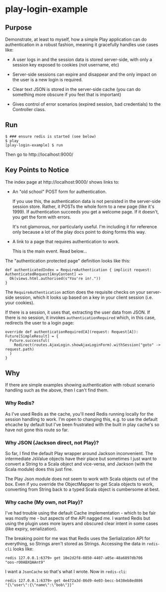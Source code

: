 # play-login-example

## Purpose

Demonstrate, at least to myself, how a simple Play application can do authentication
in a robust fashion, meaning it gracefully handles use cases like:

 * A user logs in and the session data is stored server-side, with only a session
   key exposed to cookies (not username, etc)

 * Server-side sessions can expire and disappear and the only impact on the user is
   a new login is required.

 * Clear text JSON is stored in the server-side cache (you can do something more 
   obscure if you feel that is important)

 * Gives control of error scenarios (expired session, bad credentials) to the 
   Controller class.


## Run

    $ ### ensure redis is started (see below)
    $ play
    [play-login-example] $ run
  
Then go to http://localhost:9000/


## Key Points to Notice

The index page at http://localhost:9000/ shows links to:

 * An "old school" POST form for authentication.

   If you use this, the authentication data is not persisted in the server-side
   session store. Rather, it POSTs the whole form to a new page (like it's 1999).
   If authentication succeeds you get a welcome page. If it doesn't, you get the
   form with errors.

   It's not glamorous, nor particularly useful. I'm including it for reference
   only because a lot of the play docs point to doing forms this way.

 * A link to a page that requires authentication to work.

   This is the main event. Read below...

The "authentication protected page" definition looks like this:

    def authenticatedIndex = RequireAuthentication { implicit request: AuthenticatedRequest[AnyContent] =>
      Ok(views.html.authorised(s"You're in!."))
    }

The ``RequireAuthentication`` action does the requisite checks on your server-side
session, which it looks up based on a key in your client session (i.e. your cookies).

If there is a session, it uses that, extracting the user data from JSON.
If there is no session, it invokes ``authenticationRequired`` which, in this case, redirects
the user to a login page:

    override def authenticationRequired[A](request: Request[A]): Future[SimpleResult] = {
      Future.successful(
        Redirect(routes.AjaxLogin.showAjaxLoginForm).withSession("goto" -> request.path)
      )
    }


## Why

If there are simple examples showing authentication with robust scenario handling such
as the above, then I can't find them.

### Why Redis?

As I've used Redis as the cache, you'll need Redis running locally for the session
handling to work. I'm open to changing this, e.g. to use the default ehcache by
default but I've been frustrated with the built in play cache's so have not gone
this route so far.

### Why JSON (Jackson direct, not Play)?

So far, I find the default Play wrapper around Jackson inconvenient. The intermediate
JsValue objects have their place but sometimes I just want to convert a String to a 
Scala object and vice-versa, and Jackson (with the Scala module) does this just fine.

The Play Json module does not seem to work with Scala objects out of the box.
Even if you override the ObjectMapper to get Scala objects to work, converting from 
String back to a typed Scala object is cumbersome at best.


### Why cache (My own, not Play)?

I've had trouble using the default Cache implementation - which to be fair was mostly
me - but aspects of the API nagged me. I wanted Redis but using the plugin uses more
layers and obscured clear intent in some cases (like expiry, serialization).

The breaking point for me was that Redis uses the Serlialization API for everything, so
Strings aren't stored as Strings. Accessing the data in ``redis-cli`` looks like:

    redis 127.0.0.1:6379> get 10e2d2f8-0850-4407-a05e-48a6897db706
    "oos-rO0ABXQAAnt9"

I want a ``JsonCache`` so that's what I wrote. Now in ``redis-cli``:

    redis 127.0.0.1:6379> get 4e472a3d-86d9-4e03-becc-b438eb8ed886
    "{\"user\":{\"name\":\"bob\"}}"


